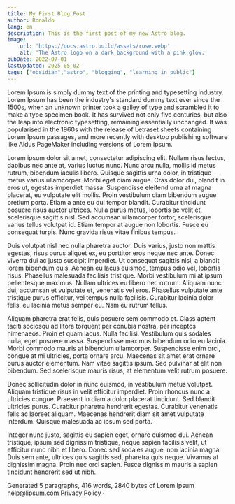 ```yaml
---
title: My First Blog Post
author: Ronaldo
lang: en
description: This is the first post of my new Astro blog.
image:
    url: 'https://docs.astro.build/assets/rose.webp'
    alt: 'The Astro logo on a dark background with a pink glow.'
pubDate: 2022-07-01
lastUpdated: 2025-05-02
tags: ["obsidian","astro", "blogging", "learning in public"]
---
```


Lorem Ipsum is simply dummy text of the printing and typesetting industry. Lorem Ipsum has been the industry's standard dummy text ever since the 1500s, when an unknown printer took a galley of type and scrambled it to make a type specimen book. It has survived not only five centuries, but also the leap into electronic typesetting, remaining essentially unchanged. It was popularised in the 1960s with the release of Letraset sheets containing Lorem Ipsum passages, and more recently with desktop publishing software like Aldus PageMaker including versions of Lorem Ipsum.

Lorem ipsum dolor sit amet, consectetur adipiscing elit. Nullam risus lectus, dapibus nec ante at, varius luctus nunc. Nunc arcu nulla, mollis id metus rutrum, bibendum iaculis libero. Quisque sagittis urna dolor, in tristique metus varius ullamcorper. Morbi eget diam augue. Cras dolor dui, blandit in eros ut, egestas imperdiet massa. Suspendisse eleifend urna at magna placerat, eu vulputate elit mollis. Proin vestibulum diam bibendum augue pretium porta. Etiam a ante eu dui tempor blandit. Curabitur tincidunt posuere risus auctor ultrices. Nulla purus metus, lobortis ac velit et, scelerisque sagittis nisl. Sed accumsan ullamcorper tortor, scelerisque varius tellus volutpat id. Etiam tempor at augue non lobortis. Fusce eu consequat turpis. Nunc gravida risus vitae finibus tempus.

Duis volutpat nisl nec nulla pharetra auctor. Duis varius, justo non mattis egestas, risus purus aliquet ex, eu porttitor eros neque nec ante. Donec viverra dui ac justo suscipit imperdiet. Ut consequat sagittis nisi, a blandit lorem bibendum quis. Aenean eu lacus euismod, tempus odio vel, lobortis risus. Phasellus malesuada facilisis tristique. Morbi vestibulum mi at ipsum pellentesque maximus. Nullam ultrices eu libero nec rutrum. Aliquam nunc dui, accumsan et vulputate et, venenatis vel eros. Phasellus vulputate ante tristique purus efficitur, vel tempus nulla facilisis. Curabitur lacinia dolor felis, eu lacinia metus semper eu. Nam eu rutrum tellus.

Aliquam pharetra erat felis, quis posuere sem commodo et. Class aptent taciti sociosqu ad litora torquent per conubia nostra, per inceptos himenaeos. Proin et quam lacus. Nulla facilisi. Vestibulum quis sodales nulla, eget posuere massa. Suspendisse maximus bibendum odio eu lacinia. Morbi commodo mauris at bibendum ullamcorper. Suspendisse enim orci, congue at mi ultricies, porta ornare arcu. Maecenas sit amet erat ornare purus auctor elementum. Nam vitae sagittis ipsum. Sed pulvinar at elit non bibendum. Sed scelerisque mauris risus, at elementum velit rutrum posuere.

Donec sollicitudin dolor in nunc euismod, in vestibulum metus volutpat. Aliquam tristique risus in velit efficitur imperdiet. Proin rhoncus nunc a ultricies congue. Praesent in diam a dolor placerat tincidunt. Sed blandit ultricies purus. Curabitur pharetra hendrerit egestas. Curabitur venenatis felis ac laoreet aliquam. Maecenas hendrerit diam sit amet vulputate interdum. Quisque malesuada ac ipsum sed porta.

Integer nunc justo, sagittis eu sapien eget, ornare euismod dui. Aenean tristique, ipsum sed dignissim tristique, neque sapien facilisis velit, ut efficitur nunc nibh et libero. Donec sed sodales augue, non lacinia magna. Duis sem ante, ultrices quis sagittis sed, pharetra quis neque. Vivamus at dignissim magna. Proin nec orci sapien. Fusce dignissim mauris a sapien tincidunt hendrerit sed ut nibh.

Generated 5 paragraphs, 416 words, 2840 bytes of Lorem Ipsum
help@lipsum.com
Privacy Policy · 


